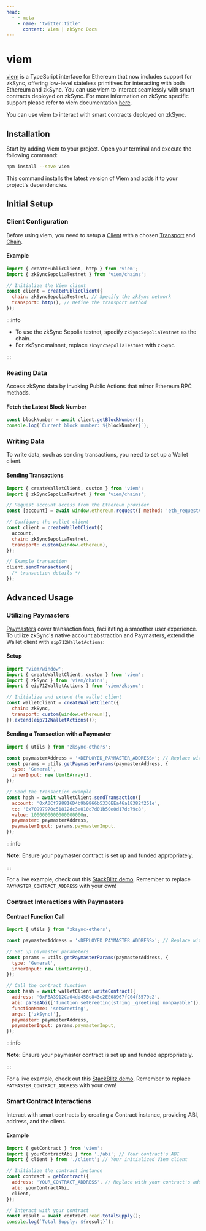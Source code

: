 ```yaml
---
head:
  - - meta
    - name: 'twitter:title'
      content: Viem | zkSync Docs
---
```


# viem

[viem](https://viem.sh/) is a TypeScript interface for Ethereum that now includes support for zkSync, offering low-level
stateless primitives for interacting with both Ethereum and zkSync. You can use viem to interact seamlessly with smart
contracts deployed on zkSync. For more information on zkSync specific support please refer to viem documentation
[here](https://viem.sh/docs/chains/zksync).

You can use viem to interact with smart contracts deployed on zkSync.

## Installation

Start by adding Viem to your project. Open your terminal and execute the following command:

```bash
npm install --save viem
```

This command installs the latest version of Viem and adds it to your project's dependencies.

## Initial Setup

### Client Configuration

Before using viem, you need to setup a [Client](https://viem.sh/docs/clients/intro.html) with a chosen
[Transport](https://viem.sh/docs/clients/intro.html) and [Chain](https://viem.sh/docs/clients/chains.html).

#### Example

```javascript
import { createPublicClient, http } from 'viem';
import { zkSyncSepoliaTestnet } from 'viem/chains';

// Initialize the Viem client
const client = createPublicClient({
  chain: zkSyncSepoliaTestnet, // Specify the zkSync network
  transport: http(), // Define the transport method
});
```

:::info

- To use the zkSync Sepolia testnet, specify `zkSyncSepoliaTestnet` as the chain.
- For zkSync mainnet, replace `zkSyncSepoliaTestnet` with `zkSync`.

:::

### Reading Data

Access zkSync data by invoking Public Actions that mirror Ethereum RPC methods.

#### Fetch the Latest Block Number

```javascript
const blockNumber = await client.getBlockNumber();
console.log(`Current block number: ${blockNumber}`);
```

### Writing Data

To write data, such as sending transactions, you need to set up a Wallet client.

#### Sending Transactions

```javascript
import { createWalletClient, custom } from 'viem';
import { zkSyncSepoliaTestnet } from 'viem/chains';

// Request account access from the Ethereum provider
const [account] = await window.ethereum.request({ method: 'eth_requestAccounts' });

// Configure the wallet client
const client = createWalletClient({
  account,
  chain: zkSyncSepoliaTestnet,
  transport: custom(window.ethereum),
});

// Example transaction
client.sendTransaction({
  /* transaction details */
});
```

## Advanced Usage

### Utilizing Paymasters

[Paymasters](https://docs.zksync.io/build/developer-reference/account-abstraction.html#paymasters) cover transaction
fees, facilitating a smoother user experience. To utilize zkSync's native account abstraction and Paymasters, extend the
Wallet client with `eip712WalletActions`:

#### Setup

```javascript
import 'viem/window';
import { createWalletClient, custom } from 'viem';
import { zkSync } from 'viem/chains';
import { eip712WalletActions } from 'viem/zksync';

// Initialize and extend the wallet client
const walletClient = createWalletClient({
  chain: zkSync,
  transport: custom(window.ethereum!),
}).extend(eip712WalletActions());
```

#### Sending a Transaction with a Paymaster

```javascript
import { utils } from 'zksync-ethers';

const paymasterAddress = '<DEPLOYED_PAYMASTER_ADDRESS>'; // Replace with your paymaster address
const params = utils.getPaymasterParams(paymasterAddress, {
  type: 'General',
  innerInput: new Uint8Array(),
});

// Send the transaction example
const hash = await walletClient.sendTransaction({
  account: '0xA0Cf798816D4b9b9866b5330EEa46a18382f251e',
  to: '0x70997970c51812dc3a010c7d01b50e0d17dc79c8',
  value: 1000000000000000000n,
  paymaster: paymasterAddress,
  paymasterInput: params.paymasterInput,
});
```

:::info

**Note:** Ensure your paymaster contract is set up and funded appropriately.

:::

For a live example, check out this [StackBlitz demo](https://stackblitz.com/edit/github-zfdhx8-ju8urb?file=index.tsx).
Remember to replace `PAYMASTER_CONTRACT_ADDRESS` with your own!

### Contract Interactions with Paymasters

#### Contract Function Call

```javascript
import { utils } from 'zksync-ethers';

const paymasterAddress = '<DEPLOYED_PAYMASTER_ADDRESS>'; // Replace with actual address

// Set up paymaster parameters
const params = utils.getPaymasterParams(paymasterAddress, {
  type: 'General',
  innerInput: new Uint8Array(),
});

// Call the contract function
const hash = await walletClient.writeContract({
  address: '0xFBA3912Ca04dd458c843e2EE08967fC04f3579c2',
  abi: parseAbi(['function setGreeting(string _greeting) nonpayable']),
  functionName: 'setGreeting',
  args: ['zkSync!'],
  paymaster: paymasterAddress,
  paymasterInput: params.paymasterInput,
});
```

:::info

**Note:** Ensure your paymaster contract is set up and funded appropriately.

:::

For a live example, check out this [StackBlitz demo](https://stackblitz.com/edit/github-aa4rfx?file=index.tsx). Remember
to replace `PAYMASTER_CONTRACT_ADDRESS` with your own!

### Smart Contract Interactions

Interact with smart contracts by creating a Contract instance, providing ABI, address, and the client.

#### Example

```javascript
import { getContract } from 'viem';
import { yourContractAbi } from './abi'; // Your contract's ABI
import { client } from './client'; // Your initialized Viem client

// Initialize the contract instance
const contract = getContract({
  address: 'YOUR_CONTRACT_ADDRESS', // Replace with your contract's address
  abi: yourContractAbi,
  client,
});

// Interact with your contract
const result = await contract.read.totalSupply();
console.log(`Total Supply: ${result}`);
```
